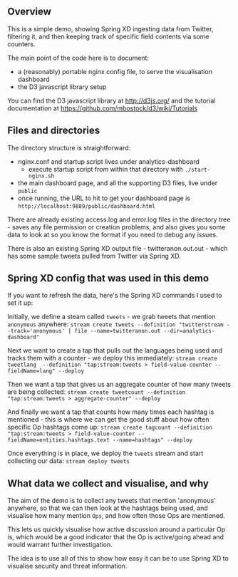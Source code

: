 ## Overview

This is a simple demo, showing Spring XD ingesting data from Twitter, filtering it, and 
then keeping track of specific field contents via some counters.

The main point of the code here is to document:
- a (reasonably) portable nginx config file, to serve the visualisation dashboard
- the D3 javascript library setup

You can find the D3 javascript library at http://d3js.org/ and the
tutorial documentation at https://github.com/mbostock/d3/wiki/Tutorials

## Files and directories

The directory structure is straightforward:
- nginx.conf and startup script lives under analytics-dashboard
	- execute startup script from within that directory with ```./start-nginx.sh```
- the main dashboard page, and all the supporting D3 files, live under ```public```
- once running, the URL to hit to get your dashboard page is ```http://localhost:9889/public/dashboard.html```

There are already existing access.log and error.log files in the directory tree - saves
any file permission or creation problems, and also gives you some data to look at so you
know the format if you need to debug any issues.

There is also an existing Spring XD output file - twitteranon.out.out - which has some
sample tweets pulled from Twitter via Spring XD.

## Spring XD config that was used in this demo

If you want to refresh the data, here's the Spring XD commands I used to set it up:

Initially, we define a steam called ```tweets``` - we grab tweets that mention ```anonymous``` anywhere:
```stream create tweets --definition "twitterstream --track='anonymous' | file --name=twitteranon.out --dir=analytics-dashboard"```

Next we want to create a tap that pulls out the languages being used and tracks them with a counter - we deploy this immediately:
```stream create tweetlang  --definition "tap:stream:tweets > field-value-counter --fieldName=lang" --deploy```

Then we want a tap that gives us an aggregate counter of how many tweets are being collected:
```stream create tweetcount --definition "tap:stream:tweets > aggregate-counter" --deploy```

And finally we want a tap that counts how many times each hashtag is mentioned - this is 
where we can get the good stuff about how often specific Op hashtags come up:
```stream create tagcount --definition "tap:stream:tweets > field-value-counter --fieldName=entities.hashtags.text --name=hashtags" --deploy```

Once everything is in place, we deploy the ```tweets``` stream and start collecting our data:
```stream deploy tweets```

## What data we collect and visualise, and why

The aim of the demo is to collect any tweets that mention 'anonymous' anywhere, so that
we can then look at the hashtags being used, and visualise how many mention ```Ops```, 
and how often those Ops are mentioned.

This lets us quickly visualise how active discussion around a particular Op is, which 
would be a good indicator that the Op is active/going ahead and would warrant further
investigation.

The idea is to use all of this to show how easy it can be to use Spring XD to visualise
security and threat information.